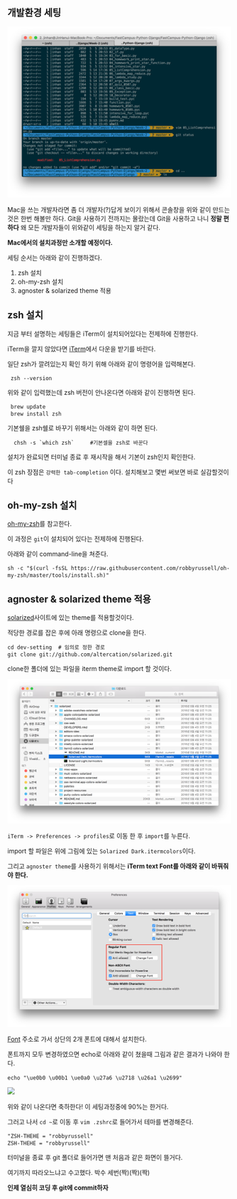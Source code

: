 ## 개발환경 세팅

![iterm.png](images/iterm.png)

Mac을 쓰는 개발자라면 좀 더 개발자(?)답게 보이기 위해서 콘솔창을 위와 같이 만드는것은 한번 해볼만 하다.
Git을 사용하기 전까지는 몰랐는데 Git을 사용하고 나니 **정말 편하다** 왜 모든 개발자들이 위와같이 세팅을 하는지 알거 같다.

**Mac에서의 설치과정만 소개할 예정이다.**

세팅 순서는 아래와 같이 진행하겠다.
1. zsh 설치
2. oh-my-zsh 설치
3. agnoster & solarized theme 적용


## zsh 설치

지금 부터 설명하는 세팅들은 iTerm이 설치되어있다는 전제하에 진행한다.

iTerm을 깔지 않았다면 [iTerm](https://www.iterm2.com/downloads.html)에서 다운을 받기를 바란다.

일단 zsh가 깔려있는지 확인 하기 위해 아래와 같이 명령어을 입력해본다.
```
 zsh --version
```
위와 같이 입력했는데 zsh 버전이 안나온다면 아래와 같이 진행하면 된다.
```
 brew update 
 brew install zsh
```

기본쉘을 zsh쉘로 바꾸기 위해서는 아래와 같이 하면 된다.
```linux
  chsh -s `which zsh`     #기본셀을 zsh로 바꾼다
```

설치가 완료되면 터미널 종료 후 재시작을 해서 기본이 zsh인지 확인한다.

이 zsh 장점은 `강력한 tab-completion` 이다. 설치해보고 몇번 써보면 바로 실감할것이다


## oh-my-zsh 설치

[oh-my-zsh](https://github.com/robbyrussell/oh-my-zsh)를 참고한다.

이 과정은 `git`이 설치되어 있다는 전제하에 진행된다.

아래와 같이 command-line을 쳐준다.

```
sh -c "$(curl -fsSL https://raw.githubusercontent.com/robbyrussell/oh-my-zsh/master/tools/install.sh)"
```

## agnoster & solarized theme 적용

[solarized](http://ethanschoonover.com/solarized)사이트에 있는 theme를 적용할것이다.

적당한 경로를 잡은 후에 아래 명령으로 clone을 한다.

```
cd dev-setting  # 임의로 정한 경로
git clone git://github.com/altercation/solarized.git
```

clone한 폴더에 있는 파일을 iterm theme로 import 할 것이다.

![](images/iterm_theme.png)

`iTerm -> Preferences -> profiles`로 이동 한 후 `import`를 누른다.

import 할 파일은 위에 그림에 있는 `Solarized Dark.itermcolors`이다.

그리고 `agnoster theme`를 사용하기 위해서는 **iTerm text Font를 아래와 같이 바꿔줘야 한다.**

![](images/font.png)

[Font](https://gist.github.com/qrush/1595572) 주소로 가서 상단의 2개 폰트에 대해서 설치한다.

폰트까지 모두 변경하였으면 echo로 아래와 같이 쳤을때 그림과 같은 결과가 나와야 한다.

`echo "\ue0b0 \u00b1 \ue0a0 \u27a6 \u2718 \u26a1 \u2699"`

![](https://gist.githubusercontent.com/agnoster/3712874/raw/characters.png)

위와 같이 나온다면 축하한다! 이 세팅과정중에 90%는 한거다.

그러고 나서 `cd ~`로 이동 후 `vim .zshrc`로 들어가서 테마를 변경해준다.

```
"ZSH-THEHE = "robbyrussell"
ZSH-THEHE = "robbyrussell"
```

터미널을 종료 후 git 폴더로 들어가면 맨 처음과 같은 화면이 뜰거다.

여기까지 따라오느냐고 수고했다. 박수 세번(짝)(짝)(짝)

**인제 열심히 코딩 후 git에 commit하자**
